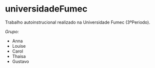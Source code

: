 # universidadeFumec

Trabalho autoinstrucional realizado na Universidade Fumec (3ºPeriodo).

*Grupo:*

* Anna
* Louise
* Carol
* Thaisa
* Gustavo
